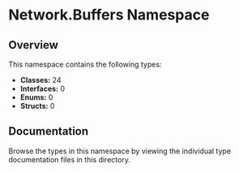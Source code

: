 # Network.Buffers Namespace

## Overview

This namespace contains the following types:

- **Classes:** 24
- **Interfaces:** 0
- **Enums:** 0
- **Structs:** 0

## Documentation

Browse the types in this namespace by viewing the individual type documentation files in this directory.

